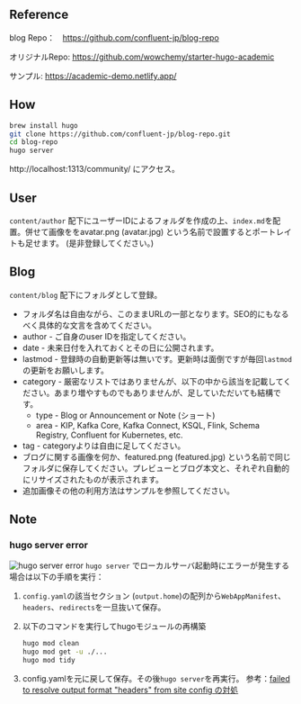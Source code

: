 
## Reference
blog Repo：　https://github.com/confluent-jp/blog-repo

オリジナルRepo: https://github.com/wowchemy/starter-hugo-academic

サンプル: https://academic-demo.netlify.app/

## How
```bash
brew install hugo
git clone https://github.com/confluent-jp/blog-repo.git
cd blog-repo
hugo server
```
http://localhost:1313/community/ にアクセス。

## User
```content/author``` 配下にユーザーIDによるフォルダを作成の上、```index.md```を配置。併せて画像ををavatar.png (avatar.jpg) という名前で設置するとポートレイトも足せます。 (是非登録してください。)

## Blog
```content/blog``` 配下にフォルダとして登録。
- フォルダ名は自由ながら、このままURLの一部となります。SEO的にもなるべく具体的な文言を含めてください。
- author - ご自身のuser IDを指定してください。
- date - 未来日付を入れておくとその日に公開されます。
- lastmod - 登録時の自動更新等は無いです。更新時は面倒ですが毎回```lastmod```の更新をお願いします。
- category - 厳密なリストではありませんが、以下の中から該当を記載してください。あまり増やすものでもありませんが、足していただいても結構です。
    - type - Blog or Announcement or Note (ショート)
    - area - KIP, Kafka Core, Kafka Connect, KSQL, Flink, Schema Registry, Confluent for Kubernetes, etc.
- tag - categoryよりは自由に足してください。
- ブログに関する画像を何か、featured.png (featured.jpg) という名前で同じフォルダに保存してください。プレビューとブログ本文と、それぞれ自動的にリサイズされたものが表示されます。
- 追加画像その他の利用方法はサンプルを参照してください。

## Note
### hugo server error
![hugo server error](assets/media/readme/hugo-error.png)
```hugo server``` でローカルサーバ起動時にエラーが発生する場合は以下の手順を実行：
1. ```config.yaml```の該当セクション (```output.home```)の配列から```WebAppManifest```、```headers```、```redirects```を一旦抜いて保存。
2. 以下のコマンドを実行してhugoモジュールの再構築
    
    ```bash
    hugo mod clean
    hugo mod get -u ./...
    hugo mod tidy
    ```
3. config.yamlを元に戻して保存。その後```hugo server```を再実行。
参考：[failed to resolve output format "headers" from site config の対処](https://zenn.dev/meihei/articles/32bb275f71e938)



